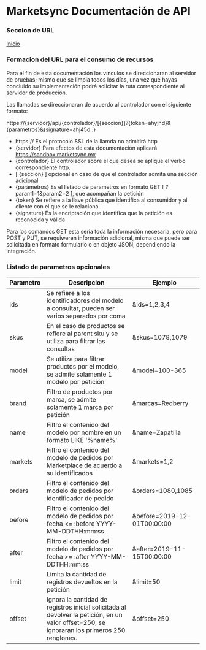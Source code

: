 # Marketsync Documentación de API 
### Seccion de URL 

[Inicio](https://github.com/hvalles/marketsync)

### Formacion del URL para el consumo de recursos

Para el fin de esta documentación los vínculos se direccionaran al servidor de pruebas; mismo que se limpia todos los días, una vez que hayas concluido su implementación podrá solicitar la ruta correspondiente al servidor de producción.

Las llamadas se direccionaran de acuerdo al controlador con el siguiente formato:

https://{servidor}/api/{controlador}/[{seccion}]?{token=ahyjnd}&{parametros}&{signature=ahj45d..}

- https:// Es el protocolo SSL de la llamda no admitirá http
- {servidor} Para efectos de esta documentación aplicará https://sandbox.marketsync.mx
- {controlador} El controlador sobre el que desea se aplique el verbo correspondiente http.
- [ {seccion} ] opcional en caso de que el controlador admita una sección adicional
- {parámetros} Es el listado de parametros en formato GET [ ?param1=1&param2=2 ], que acompañan la petición
- {token} Se refiere a la llave pública que identifica al consumidor y al cliente con el que se le relaciona.
- {signature} Es la encriptación que identifica que la petición es reconocida y válida

Para los comandos GET esta sería toda la información necesaria, pero para POST y PUT, se requiweren información adicional,
misma que puede ser solicitada en formato formulario o en objeto JSON, dependiendo la integración.

### Listado de parametros opcionales

|Parametro|Descripcion|Ejemplo|
|---------|-----------|-------|
|ids|Se refiere a los identificadores del modelo a consultar, pueden ser varios separados por coma| &ids=1,2,3,4 |
|skus|En el caso de productos se refiere al parent sku y se utiliza para filtrar las consultas | &skus=1078,1079|
|model|Se utiliza para filtrar productos por el modelo, se admite solamente 1 modelo por petición| &model=100-365|
|brand|Filtro de productos por marca, se admite solamente 1 marca por petición| &marcas=Redberry|
|name|Filtro el contenido del modelo por nombre en un formato LIKE '%name%'| &name=Zapatilla|
|markets|Filtro el contenido del modelo de pedidos por Marketplace de acuerdo a su identificados| &markets=1,2|
|orders|Filtro el contenido del modelo de pedidos por identificador de pedido| &orders=1080,1085|
|before|Filtro el contenido del modelo de pedidos por fecha <= :before YYYY-MM-DDTHH:mm:ss| &before=2019-12-01T00:00:00|
|after|Filtro el contenido del modelo de pedidos por fecha >= :after YYYY-MM-DDTHH:mm:ss| &after=2019-11-15T00:00:00|
|limit|Limita la cantidad de registros devueltos en la petición| &limit=50|
|offset|Ignora la cantidad de registros inicial solicitada al devolver la petición, en un valor offset=250, se ignoraran los primeros 250 renglones.| &offset=250|


